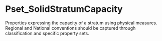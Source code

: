 # Pset_SolidStratumCapacity

Properties expressing the capacity of a stratum using physical measures. Regional and National conventions should be captured through classification and specific property sets.
